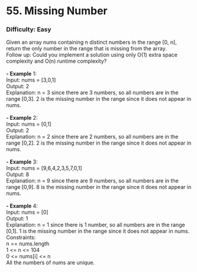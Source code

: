 # 55. Missing Number
### Difficulty: Easy
Given an array nums containing n distinct numbers in the range [0, n], return the only number in the range that is missing from the array. <br/> Follow up: Could you implement a solution using only O(1) extra space complexity and O(n) runtime complexity? <br/>   <br/><b>- Example</b> 1: <br/> Input: nums = [3,0,1] <br/> Output: 2 <br/> Explanation: n = 3 since there are 3 numbers, so all numbers are in the range [0,3]. 2 is the missing number in the range since it does not appear in nums. <br/> <br/><b>- Example</b> 2: <br/> Input: nums = [0,1] <br/> Output: 2 <br/> Explanation: n = 2 since there are 2 numbers, so all numbers are in the range [0,2]. 2 is the missing number in the range since it does not appear in nums. <br/> <br/><b>- Example</b> 3: <br/> Input: nums = [9,6,4,2,3,5,7,0,1] <br/> Output: 8 <br/> Explanation: n = 9 since there are 9 numbers, so all numbers are in the range [0,9]. 8 is the missing number in the range since it does not appear in nums. <br/> <br/><b>- Example</b> 4: <br/> Input: nums = [0] <br/> Output: 1 <br/> Explanation: n = 1 since there is 1 number, so all numbers are in the range [0,1]. 1 is the missing number in the range since it does not appear in nums. <br/>   Constraints: <br/> n == nums.length <br/> 1 <= n <= 104 <br/> 0 <= nums[i] <= n <br/> All the numbers of nums are unique.